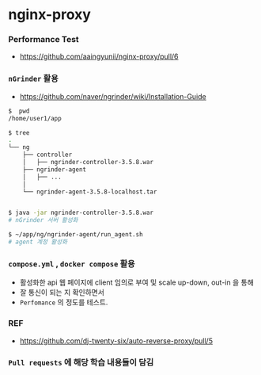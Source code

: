 # nginx-proxy


### Performance Test

- https://github.com/aaingyunii/nginx-proxy/pull/6

### `nGrinder` 활용

- https://github.com/naver/ngrinder/wiki/Installation-Guide

```bash
$  pwd
/home/user1/app

$ tree
.
└── ng
    ├── controller
    │   ├── ngrinder-controller-3.5.8.war
    ├── ngrinder-agent
    │   ├── ...
    │   
    └── ngrinder-agent-3.5.8-localhost.tar


$ java -jar ngrinder-controller-3.5.8.war
# nGrinder 서버 활성화

$ ~/app/ng/ngrinder-agent/run_agent.sh
# agent 계정 활성화

```

### `compose.yml` , `docker compose` 활용

- 활성화한 api 웹 페이지에 client 임의로 부여 및 scale up-down, out-in 을 통해
- 잘 통신이 되는 지 확인하면서
- `Perfomance` 의 정도를 테스트.

### REF

- https://github.com/dj-twenty-six/auto-reverse-proxy/pull/5

### `Pull requests` 에 해당 학습 내용들이 담김

